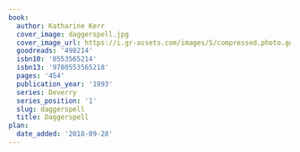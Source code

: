 ```yaml
---
book:
  author: Katharine Kerr
  cover_image: daggerspell.jpg
  cover_image_url: https://i.gr-assets.com/images/S/compressed.photo.goodreads.com/books/1326401538l/498214._SX98_.jpg
  goodreads: '498214'
  isbn10: '0553565214'
  isbn13: '9780553565218'
  pages: '454'
  publication_year: '1993'
  series: Deverry
  series_position: '1'
  slug: daggerspell
  title: Daggerspell
plan:
  date_added: '2018-09-28'
---
```


